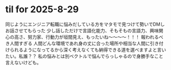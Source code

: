 # til for 2025-8-29

同じようにエンジニア転職に悩みだしている方をマタモで見つけて勢いでDMしお話させてもらった
少し話しただけで言語化能力、そもそもの言語力、興味関心の高さ、努力家、行動力が垣間見え、もったいね～～～～！！！
報われるべき人間すぎる
人間どんな環境であれ身の丈に合った場所や相当な人間に引き付けられるようになってるから深く考えなくても納得できる道を選べますよと言いたい。私誰？？
私の悩みとは別ベクトルで悩んでらっしゃるので身勝手なこと言えないけども。